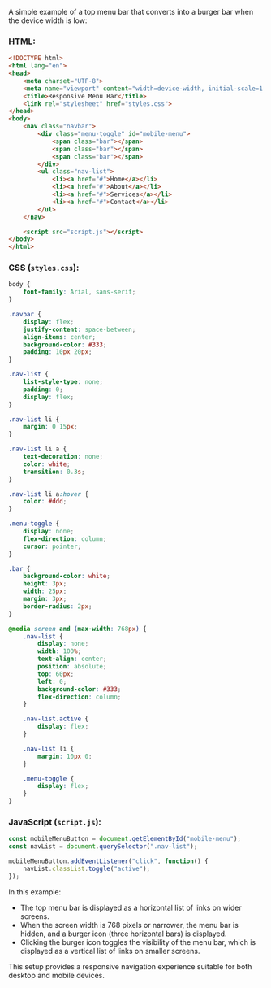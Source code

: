 A simple example of a top menu bar that converts into a burger bar when the device width is low:

### HTML:

```html
<!DOCTYPE html>
<html lang="en">
<head>
    <meta charset="UTF-8">
    <meta name="viewport" content="width=device-width, initial-scale=1.0">
    <title>Responsive Menu Bar</title>
    <link rel="stylesheet" href="styles.css">
</head>
<body>
    <nav class="navbar">
        <div class="menu-toggle" id="mobile-menu">
            <span class="bar"></span>
            <span class="bar"></span>
            <span class="bar"></span>
        </div>
        <ul class="nav-list">
            <li><a href="#">Home</a></li>
            <li><a href="#">About</a></li>
            <li><a href="#">Services</a></li>
            <li><a href="#">Contact</a></li>
        </ul>
    </nav>

    <script src="script.js"></script>
</body>
</html>
```

### CSS (`styles.css`):

```css
body {
    font-family: Arial, sans-serif;
}

.navbar {
    display: flex;
    justify-content: space-between;
    align-items: center;
    background-color: #333;
    padding: 10px 20px;
}

.nav-list {
    list-style-type: none;
    padding: 0;
    display: flex;
}

.nav-list li {
    margin: 0 15px;
}

.nav-list li a {
    text-decoration: none;
    color: white;
    transition: 0.3s;
}

.nav-list li a:hover {
    color: #ddd;
}

.menu-toggle {
    display: none;
    flex-direction: column;
    cursor: pointer;
}

.bar {
    background-color: white;
    height: 3px;
    width: 25px;
    margin: 3px;
    border-radius: 2px;
}

@media screen and (max-width: 768px) {
    .nav-list {
        display: none;
        width: 100%;
        text-align: center;
        position: absolute;
        top: 60px;
        left: 0;
        background-color: #333;
        flex-direction: column;
    }

    .nav-list.active {
        display: flex;
    }

    .nav-list li {
        margin: 10px 0;
    }

    .menu-toggle {
        display: flex;
    }
}
```

### JavaScript (`script.js`):

```javascript
const mobileMenuButton = document.getElementById("mobile-menu");
const navList = document.querySelector(".nav-list");

mobileMenuButton.addEventListener("click", function() {
    navList.classList.toggle("active");
});
```

In this example:

- The top menu bar is displayed as a horizontal list of links on wider screens.
- When the screen width is 768 pixels or narrower, the menu bar is hidden, and a burger icon (three horizontal bars) is displayed.
- Clicking the burger icon toggles the visibility of the menu bar, which is displayed as a vertical list of links on smaller screens.

This setup provides a responsive navigation experience suitable for both desktop and mobile devices.